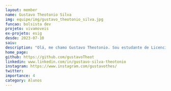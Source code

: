 ```yaml
---
layout: member
name: Gustavo Theotonio Silva
img: equipe/img/gustavo_theotonio_silva.jpg
funcao: bolsista dev
projeto: vivamoveis
ex-projeto: esig
desde: 2023-07-10
saiu: 
description: "Olá, me chamo Gustavo Theotonio. Sou estudante de Licenciatura em Ciência da Computação na Universidade Federal da Paraíba (UFPB) e também sou formado como Técnico de Informática pelo Instituto Federal da Paraíba (IFPB). Sou apaixonado por tecnologia e pela oportunidade que ela proporciona para solucionar problemas e promover melhorias no mundo. Decidi seguir carreira na área da tecnologia e, ao longo dos anos de estudo, desenvolvi habilidades em SQL, HTML5, CSS, TypeScript, ReactJS, Styled Components, Node.js, Java, Maven, JUnit, Spring, Testes, Python, Git e GitHub. Além disso, possuo conhecimentos em Análise de Projetos e Gestão de Projetos de Software, utilizando conceitos do PMBOK."
home_page: 
github: https://github.com/gustavoTheot
linkedin: www.linkedin.com/in/gustavo-silva-theotonio
instagram: https://www.instagram.com/gustavothes/
twitter: 
importance: 4
category: Alunos
---
```

